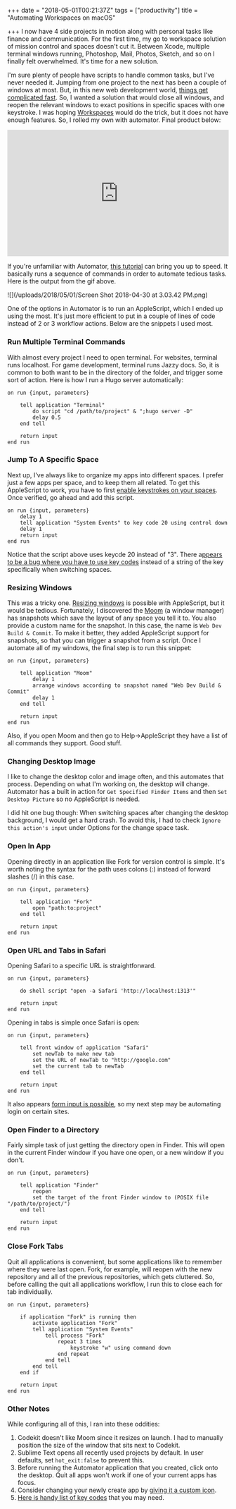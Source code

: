 +++
date = "2018-05-01T00:21:37Z"
tags = ["productivity"]
title = "Automating Workspaces on macOS"

+++
I now have 4 side projects in motion along with personal tasks like finance and communication. For the first time, my go to workspace solution of mission control and spaces doesn't cut it. Between Xcode, multiple terminal windows running, Photoshop, Mail, Photos, Sketch, and so on I finally felt overwhelmed. It's time for a new solution.

<!--more-->

I'm sure plenty of people have scripts to handle common tasks, but I've never needed it. Jumping from one project to the next has been a couple of windows at most. But, in this new web development world, [things get complicated fast](http://ryancampbell.blog/blog/a-lot-changes-in-six-years/). So, I wanted a solution that would close all windows, and reopen the relevant windows to exact positions in specific spaces with one keystroke. I was hoping [Workspaces](http://www.apptorium.com/workspaces) would do the trick, but it does not have enough features. So, I rolled my own with automator. Final product below:

<div style='position:relative;padding-bottom:57%'><iframe src='https://gfycat.com/ifr/WanJoyousAmericanalligator' frameborder='0' scrolling='no' width='100%' height='100%' style='position:absolute;top:0;left:0;' allowfullscreen></iframe></div>

If you're unfamiliar with Automator, [this tutorial](https://www.raywenderlich.com/58986/automator-for-mac-tutorial-and-examples) can bring you up to speed. It basically runs a sequence of commands in order to automate tedious tasks. Here is the output from the gif above.

![](/uploads/2018/05/01/Screen Shot 2018-04-30 at 3.03.42 PM.png)

One of the options in Automator is to run an AppleScript, which I ended up using the most. It's just more efficient to put in a couple of lines of code instead of 2 or 3 workflow actions. Below are the snippets I used most.

### Run Multiple Terminal Commands

With almost every project I need to open terminal. For websites, terminal runs localhost. For game development, terminal runs Jazzy docs. So, it is common to both want to be in the directory of the folder, and trigger some sort of action. Here is how I run a Hugo server automatically:

    on run {input, parameters}
    	
    	tell application "Terminal"
    		do script "cd /path/to/project" & ";hugo server -D"
    		delay 0.5
    	end tell
    	
    	return input
    end run

### Jump To A Specific Space

Next up, I've always like to organize my apps into different spaces. I prefer just a few apps per space, and to keep them all related. To get this AppleScript to work, you have to first [enable keystrokes on your spaces](http://osxdaily.com/2011/09/06/switch-between-desktops-spaces-faster-in-os-x-with-control-keys/). Once verified, go ahead and add this script.

    on run {input, parameters}
    	delay 1
    	tell application "System Events" to key code 20 using control down
    	delay 1
    	return input
    end run

Notice that the script above uses keycde 20 instead of "3". There a[ppears to be a bug where you have to use key codes](https://discussions.apple.com/thread/7891341) instead of a string of the key specifically when switching spaces.

### Resizing Windows

This was a tricky one. [Resizing windows](https://www.labnol.org/software/resize-mac-windows-to-specific-size/28345/) is possible with AppleScript, but it would be tedious. Fortunately, I discovered the [Moom](https://manytricks.com/moom/) (a window manager) has snapshots which save the layout of any space you tell it to. You also provide a custom name for the snapshot. In this case, the name is `Web Dev Build & Commit`. To make it better, they added AppleScript support for snapshots, so that you can trigger a snapshot from a script. Once I automate all of my windows, the final step is to run this snippet:

    on run {input, parameters}
    	
    	tell application "Moom"
    		delay 1
    		arrange windows according to snapshot named "Web Dev Build & Commit"
    		delay 1
    	end tell
    	
    	return input
    end run

Also, if you open Moom and then go to Help->AppleScript they have a list of all commands they support. Good stuff.

### Changing Desktop Image

I like to change the desktop color and image often, and this automates that process. Depending on what I'm working on, the desktop will change. Automator has a built in action for `Get Specified Finder Items` and then `Set Desktop Picture` so no AppleScript is needed.

I did hit one bug though: When switching spaces after changing the desktop background, I would get a hard crash. To avoid this, I had to check `Ignore this action's input` under Options for the change space task.

### Open In App

Opening directly in an application like Fork for version control is simple. It's worth noting the syntax for the path uses colons (:) instead of forward slashes (/) in this case.

    on run {input, parameters}
    	
    	tell application "Fork"
    		open "path:to:project"
    	end tell
    	
    	return input
    end run

### Open URL and Tabs in Safari

Opening Safari to a specific URL is straightforward.

    on run {input, parameters}
    	
    	do shell script "open -a Safari 'http://localhost:1313'"
    	
    	return input
    end run

Opening in tabs is simple once Safari is open:

    on run {input, parameters}
    	
    	tell front window of application "Safari"
    		set newTab to make new tab
    		set the URL of newTab to "http://google.com"
    		set the current tab to newTab
    	end tell
    	
    	return input
    end run

It also appears [form input is possible](http://www.cubemg.com/how-to-fill-out-forms-on-websites-with-applescript/), so my next step may be automating login on certain sites.

### Open Finder to a Directory

Fairly simple task of just getting the directory open in Finder. This will open in the current Finder window if you have one open, or a new window if you don't.

    on run {input, parameters}
    	
    	tell application "Finder"
    		reopen
    		set the target of the front Finder window to (POSIX file "/path/to/project/")
    	end tell
    	
    	return input
    end run

### Close Fork Tabs

Quit all applications is convenient, but some applications like to remember where they were last open. Fork, for example, will reopen with the new repository and all of the previous repositories, which gets cluttered. So, before calling the quit all applications workflow, I run this to close each for tab individually.

    on run {input, parameters}
    	
    	if application "Fork" is running then
    		activate application "Fork"
    		tell application "System Events"
    			tell process "Fork"
    				repeat 3 times
    					keystroke "w" using command down
    				end repeat
    			end tell
    		end tell
    	end if
    	
    	return input
    end run

### Other Notes

While configuring all of this, I ran into these oddities:

1. Codekit doesn't like Moom since it resizes on launch. I had to manually position the size of the window that sits next to Codekit.
2. Sublime Text opens all recently used projects by default. In user defaults, set `hot_exit:false` to prevent this.
3. Before running the Automator application that you created, click onto the desktop. Quit all apps won't work if one of your current apps has focus.
4. Consider changing your newly create app by [giving it a custom icon](http://www.idownloadblog.com/2016/06/20/customizing-app-icons-on-mac-os-x-el-capitan/ ).
5. [Here is handy list of key codes](https://eastmanreference.com/complete-list-of-applescript-key-codes/) that you may need.